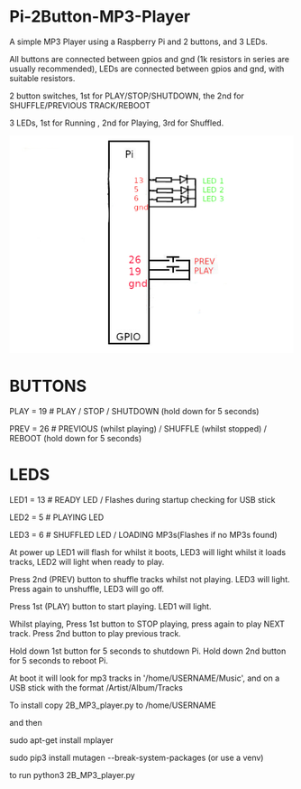 # Pi-2Button-MP3-Player

A simple MP3 Player using a Raspberry Pi and 2 buttons, and 3 LEDs.

All buttons are connected between gpios and gnd (1k resistors in series are usually recommended), LEDs are connected between gpios and gnd, with suitable resistors.

2 button switches, 1st for PLAY/STOP/SHUTDOWN, the 2nd for SHUFFLE/PREVIOUS TRACK/REBOOT

3 LEDs, 1st for Running , 2nd for Playing, 3rd for Shuffled.

![CONNECTIONS](CONNECTIONS.jpg)

# BUTTONS

PLAY = 19 # PLAY / STOP / SHUTDOWN (hold down for 5 seconds)

PREV = 26 # PREVIOUS (whilst playing) / SHUFFLE (whilst stopped) / REBOOT (hold down for 5 seconds)

# LEDS

LED1 = 13 # READY LED / Flashes during startup checking for USB stick

LED2 = 5  # PLAYING LED

LED3 = 6  # SHUFFLED LED / LOADING MP3s(Flashes if no MP3s found)

At power up LED1 will flash for whilst it boots, LED3 will light whilst it loads tracks, LED2 will light when ready to play.

Press 2nd (PREV) button to shuffle tracks whilst not playing. LED3 will light. Press again to unshuffle, LED3 will go off.

Press 1st (PLAY) button to start playing. LED1 will light.

Whilst playing, Press 1st button to STOP playing, press again to play NEXT track. Press 2nd button to play previous track.

Hold down 1st button for 5 seconds to shutdown Pi. Hold down 2nd button for 5 seconds to reboot Pi. 

At boot it will look for mp3 tracks in '/home/USERNAME/Music', and on a USB stick with the format /Artist/Album/Tracks

To install copy 2B_MP3_player.py to /home/USERNAME 

and then 

sudo apt-get install mplayer

sudo pip3 install mutagen --break-system-packages (or use a venv)

to run python3 2B_MP3_player.py
